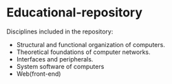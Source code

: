 # Educational-repository
Disciplines included in the repository:
* Structural and functional organization of computers.
* Theoretical foundations of computer networks.
* Interfaces and peripherals.
* System software of computers
* Web(front-end)

